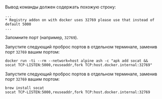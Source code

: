Вывод команды должен содержать похожую строку:

```
...
* Registry addon on with docker uses 32769 please use that instead of default 5000
...
```

Запомните порт (например, `32769`).

Запустите следующий проброс портов в отдельном терминале, заменив порт `32769` вашим портом:

```shell
docker run -ti --rm --network=host alpine ash -c "apk add socat && socat TCP-LISTEN:5000,reuseaddr,fork TCP:host.docker.internal:32769"
```

Запустите следующий проброс портов в отдельном терминале, заменив порт `32769` вашим портом:

```shell
brew install socat
socat TCP-LISTEN:5000,reuseaddr,fork TCP:host.docker.internal:32769
```
